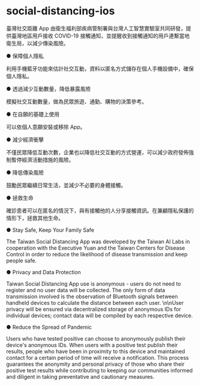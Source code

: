 # social-distancing-ios

臺灣社交距離 App 由衛生福利部疾病管制署與台灣人工智慧實驗室共同研發，提供臺灣地區用戶接收 COVID-19 接觸通知，並提醒收到接觸通知的用戶連繫當地衛生局，以減少傳染風險。

● 保障個人隱私

利用手機藍牙功能來估計社交互動，資料以匿名方式儲存在個人手機設備中，確保個人隱私。

● 透過減少互動數量，降低暴露風險

模擬社交互動數量，做為民眾旅遊、通勤、購物的決策參考。

● 在自願的基礎上使用

可以依個人意願安裝或移除 App。

● 減少經濟衝擊

不僅民眾降低互動次數，企業也以降低社交互動的方式營運，可以減少政府發佈強制暫停經濟活動措施的風險。

● 降低傳染風險

鼓勵民眾繼續日常生活，並減少不必要的身體接觸。

● 拯救生命

確診患者可以在匿名的情況下，與有接觸他的人分享接觸資訊。在兼顧隱私保護的情形下，拯救其他生命。

● Stay Safe, Keep Your Family Safe

The Taiwan Social Distancing App was developed by the Taiwan AI Labs in cooperation with the Executive Yuan and the Taiwan Centers for Disease Control in order to reduce the likelihood of disease transmission and keep people safe.

● Privacy and Data Protection

Taiwan Social Distancing App use is anonymous - users do not need to register and no user data will be collected. The only form of data transmission involved is the observation of Bluetooth signals between handheld devices to calculate the distance between each user. \n\nUser privacy will be ensured via decentralized storage of anonymous IDs for individual devices; contact data will be compiled by each respective device.

● Reduce the Spread of Pandemic

Users who have tested positive can choose to anonymously publish their device's  anonymous IDs. When users with a positive test publish their results, people who have been in proximity to this device and maintained contact for a certain period of time will receive a notification. This process guarantees the anonymity and personal privacy of those who share their positive test results while contributing to keeping our communities informed and diligent in taking preventative and cautionary measures.

